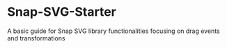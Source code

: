 # Snap-SVG-Starter
A basic guide for Snap SVG library functionalities focusing on drag events and transformations
